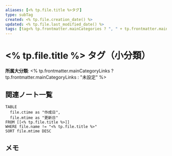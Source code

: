 ```yaml
---
aliases: [<% tp.file.title %>タグ]
type: subTag
created: <% tp.file.creation_date() %>
updated: <% tp.file.last_modified_date() %>
tags: [tag<% tp.frontmatter.mainCategories ? ", " + tp.frontmatter.mainCategories.join(", ") : "" %>]
---
```


# <% tp.file.title %> タグ（小分類）

**所属大分類**: <% tp.frontmatter.mainCategoryLinks ? tp.frontmatter.mainCategoryLinks : "未設定" %>

## 関連ノート一覧

```dataview
TABLE 
  file.ctime as "作成日", 
  file.mtime as "更新日"
FROM [[<% tp.file.title %>]] 
WHERE file.name != "<% tp.file.title %>"
SORT file.mtime DESC
```

## メモ